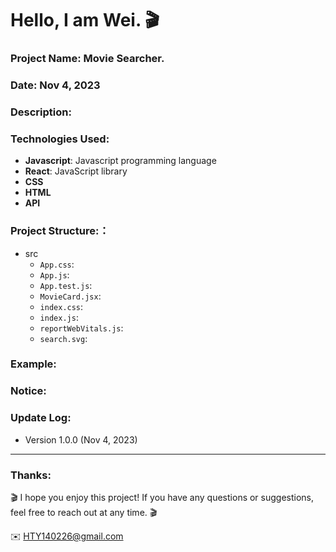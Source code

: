 Hello, I am Wei. 🎬 
======

### Project Name: Movie Searcher.

### Date:  Nov 4, 2023

### Description:

### Technologies Used:
- **Javascript**: Javascript programming language
- **React**: JavaScript library
- **CSS**
- **HTML**
- **API**  

### Project Structure:：
- src
  - `App.css`:
  - `App.js`:
  - `App.test.js`:
  - `MovieCard.jsx`:
  - `index.css`:
  - `index.js`:
  - `reportWebVitals.js`:
  - `search.svg`:

### Example:


### Notice:


### Update Log:
- Version 1.0.0 (Nov 4, 2023)

***
### Thanks:

🎬 I hope you enjoy this project! If you have any questions or suggestions, feel free to reach out at any time. 🎬 

✉️ HTY140226@gmail.com

